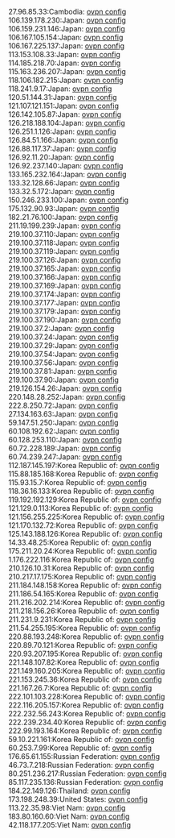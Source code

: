 27.96.85.33:Cambodia: [ovpn config](vpn/27_96_85_33.ovpn)  
106.139.178.230:Japan: [ovpn config](vpn/106_139_178_230.ovpn)  
106.159.231.146:Japan: [ovpn config](vpn/106_159_231_146.ovpn)  
106.167.105.154:Japan: [ovpn config](vpn/106_167_105_154.ovpn)  
106.167.225.137:Japan: [ovpn config](vpn/106_167_225_137.ovpn)  
113.153.108.33:Japan: [ovpn config](vpn/113_153_108_33.ovpn)  
114.185.218.70:Japan: [ovpn config](vpn/114_185_218_70.ovpn)  
115.163.236.207:Japan: [ovpn config](vpn/115_163_236_207.ovpn)  
118.106.182.215:Japan: [ovpn config](vpn/118_106_182_215.ovpn)  
118.241.9.17:Japan: [ovpn config](vpn/118_241_9_17.ovpn)  
120.51.144.31:Japan: [ovpn config](vpn/120_51_144_31.ovpn)  
121.107.121.151:Japan: [ovpn config](vpn/121_107_121_151.ovpn)  
126.142.105.87:Japan: [ovpn config](vpn/126_142_105_87.ovpn)  
126.218.188.104:Japan: [ovpn config](vpn/126_218_188_104.ovpn)  
126.251.1.126:Japan: [ovpn config](vpn/126_251_1_126.ovpn)  
126.84.51.166:Japan: [ovpn config](vpn/126_84_51_166.ovpn)  
126.88.117.37:Japan: [ovpn config](vpn/126_88_117_37.ovpn)  
126.92.11.20:Japan: [ovpn config](vpn/126_92_11_20.ovpn)  
126.92.237.140:Japan: [ovpn config](vpn/126_92_237_140.ovpn)  
133.165.232.164:Japan: [ovpn config](vpn/133_165_232_164.ovpn)  
133.32.128.66:Japan: [ovpn config](vpn/133_32_128_66.ovpn)  
133.32.5.172:Japan: [ovpn config](vpn/133_32_5_172.ovpn)  
150.246.233.100:Japan: [ovpn config](vpn/150_246_233_100.ovpn)  
175.132.90.93:Japan: [ovpn config](vpn/175_132_90_93.ovpn)  
182.21.76.100:Japan: [ovpn config](vpn/182_21_76_100.ovpn)  
211.19.199.239:Japan: [ovpn config](vpn/211_19_199_239.ovpn)  
219.100.37.110:Japan: [ovpn config](vpn/219_100_37_110.ovpn)  
219.100.37.118:Japan: [ovpn config](vpn/219_100_37_118.ovpn)  
219.100.37.119:Japan: [ovpn config](vpn/219_100_37_119.ovpn)  
219.100.37.126:Japan: [ovpn config](vpn/219_100_37_126.ovpn)  
219.100.37.165:Japan: [ovpn config](vpn/219_100_37_165.ovpn)  
219.100.37.166:Japan: [ovpn config](vpn/219_100_37_166.ovpn)  
219.100.37.169:Japan: [ovpn config](vpn/219_100_37_169.ovpn)  
219.100.37.174:Japan: [ovpn config](vpn/219_100_37_174.ovpn)  
219.100.37.177:Japan: [ovpn config](vpn/219_100_37_177.ovpn)  
219.100.37.179:Japan: [ovpn config](vpn/219_100_37_179.ovpn)  
219.100.37.190:Japan: [ovpn config](vpn/219_100_37_190.ovpn)  
219.100.37.2:Japan: [ovpn config](vpn/219_100_37_2.ovpn)  
219.100.37.24:Japan: [ovpn config](vpn/219_100_37_24.ovpn)  
219.100.37.29:Japan: [ovpn config](vpn/219_100_37_29.ovpn)  
219.100.37.54:Japan: [ovpn config](vpn/219_100_37_54.ovpn)  
219.100.37.56:Japan: [ovpn config](vpn/219_100_37_56.ovpn)  
219.100.37.81:Japan: [ovpn config](vpn/219_100_37_81.ovpn)  
219.100.37.90:Japan: [ovpn config](vpn/219_100_37_90.ovpn)  
219.126.154.26:Japan: [ovpn config](vpn/219_126_154_26.ovpn)  
220.148.28.252:Japan: [ovpn config](vpn/220_148_28_252.ovpn)  
222.8.250.72:Japan: [ovpn config](vpn/222_8_250_72.ovpn)  
27.134.163.63:Japan: [ovpn config](vpn/27_134_163_63.ovpn)  
59.147.51.250:Japan: [ovpn config](vpn/59_147_51_250.ovpn)  
60.108.192.62:Japan: [ovpn config](vpn/60_108_192_62.ovpn)  
60.128.253.110:Japan: [ovpn config](vpn/60_128_253_110.ovpn)  
60.72.228.189:Japan: [ovpn config](vpn/60_72_228_189.ovpn)  
60.74.239.247:Japan: [ovpn config](vpn/60_74_239_247.ovpn)  
112.187.145.197:Korea Republic of: [ovpn config](vpn/112_187_145_197.ovpn)  
115.88.185.168:Korea Republic of: [ovpn config](vpn/115_88_185_168.ovpn)  
115.93.15.7:Korea Republic of: [ovpn config](vpn/115_93_15_7.ovpn)  
118.36.16.133:Korea Republic of: [ovpn config](vpn/118_36_16_133.ovpn)  
119.192.192.129:Korea Republic of: [ovpn config](vpn/119_192_192_129.ovpn)  
121.129.0.113:Korea Republic of: [ovpn config](vpn/121_129_0_113.ovpn)  
121.156.255.225:Korea Republic of: [ovpn config](vpn/121_156_255_225.ovpn)  
121.170.132.72:Korea Republic of: [ovpn config](vpn/121_170_132_72.ovpn)  
125.143.188.126:Korea Republic of: [ovpn config](vpn/125_143_188_126.ovpn)  
14.33.48.25:Korea Republic of: [ovpn config](vpn/14_33_48_25.ovpn)  
175.211.20.24:Korea Republic of: [ovpn config](vpn/175_211_20_24.ovpn)  
1.176.222.116:Korea Republic of: [ovpn config](vpn/1_176_222_116.ovpn)  
210.126.10.31:Korea Republic of: [ovpn config](vpn/210_126_10_31.ovpn)  
210.217.17.175:Korea Republic of: [ovpn config](vpn/210_217_17_175.ovpn)  
211.184.148.158:Korea Republic of: [ovpn config](vpn/211_184_148_158.ovpn)  
211.186.54.165:Korea Republic of: [ovpn config](vpn/211_186_54_165.ovpn)  
211.216.202.214:Korea Republic of: [ovpn config](vpn/211_216_202_214.ovpn)  
211.218.156.26:Korea Republic of: [ovpn config](vpn/211_218_156_26.ovpn)  
211.231.9.231:Korea Republic of: [ovpn config](vpn/211_231_9_231.ovpn)  
211.54.255.195:Korea Republic of: [ovpn config](vpn/211_54_255_195.ovpn)  
220.88.193.248:Korea Republic of: [ovpn config](vpn/220_88_193_248.ovpn)  
220.89.70.121:Korea Republic of: [ovpn config](vpn/220_89_70_121.ovpn)  
220.93.207.195:Korea Republic of: [ovpn config](vpn/220_93_207_195.ovpn)  
221.148.107.82:Korea Republic of: [ovpn config](vpn/221_148_107_82.ovpn)  
221.149.160.205:Korea Republic of: [ovpn config](vpn/221_149_160_205.ovpn)  
221.153.245.36:Korea Republic of: [ovpn config](vpn/221_153_245_36.ovpn)  
221.167.26.7:Korea Republic of: [ovpn config](vpn/221_167_26_7.ovpn)  
222.101.103.228:Korea Republic of: [ovpn config](vpn/222_101_103_228.ovpn)  
222.116.205.157:Korea Republic of: [ovpn config](vpn/222_116_205_157.ovpn)  
222.232.56.243:Korea Republic of: [ovpn config](vpn/222_232_56_243.ovpn)  
222.239.234.40:Korea Republic of: [ovpn config](vpn/222_239_234_40.ovpn)  
222.99.193.164:Korea Republic of: [ovpn config](vpn/222_99_193_164.ovpn)  
59.10.221.161:Korea Republic of: [ovpn config](vpn/59_10_221_161.ovpn)  
60.253.7.99:Korea Republic of: [ovpn config](vpn/60_253_7_99.ovpn)  
176.65.61.155:Russian Federation: [ovpn config](vpn/176_65_61_155.ovpn)  
46.73.7.218:Russian Federation: [ovpn config](vpn/46_73_7_218.ovpn)  
80.251.236.217:Russian Federation: [ovpn config](vpn/80_251_236_217.ovpn)  
85.117.235.136:Russian Federation: [ovpn config](vpn/85_117_235_136.ovpn)  
184.22.149.126:Thailand: [ovpn config](vpn/184_22_149_126.ovpn)  
173.198.248.39:United States: [ovpn config](vpn/173_198_248_39.ovpn)  
113.22.35.98:Viet Nam: [ovpn config](vpn/113_22_35_98.ovpn)  
183.80.160.60:Viet Nam: [ovpn config](vpn/183_80_160_60.ovpn)  
42.118.177.205:Viet Nam: [ovpn config](vpn/42_118_177_205.ovpn)  
